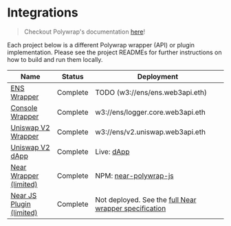 # Integrations

> Checkout Polywrap's documentation [here](https://docs.polywrap.io)!

Each project below is a different Polywrap wrapper (API) or plugin implementation. Please see the project READMEs for further instructions on how to build and run them locally.

| Name                                         | Status   | Deployment                                                                 |
| -------------------------------------------- | -------- | -------------------------------------------------------------------------- |
| [ENS Wrapper](./ens/wrapper)                 | Complete | TODO (w3://ens/ens.web3api.eth)                                            |
| [Console Wrapper](./console/wrapper)         | Complete | w3://ens/logger.core.web3api.eth                                           |
| [Uniswap V2 Wrapper](./uniswapv2/wrapper)    | Complete | w3://ens/v2.uniswap.web3api.eth                                            |
| [Uniswap V2 dApp](./uniswapv2)               | Complete | Live: [dApp](https://demo.uniswap.polywrap.io/)                            |
| [Near Wrapper (limited)](./near/wrapper)     | Complete | NPM: [near-polywrap-js](https://www.npmjs.com/package/near-polywrap-js)    |
| [Near JS Plugin (limited)](./near/plugin-js) | Complete | Not deployed. See the [full Near wrapper specification](near/Near%20Polywrapper%20Specification.md) |
